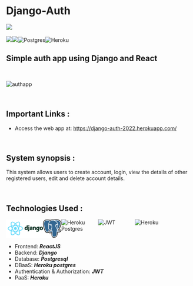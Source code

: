 # Django-Auth

![](https://github.com/sayantan01/online-classroom/workflows/Deploy/badge.svg)

<img src="https://img.shields.io/badge/Django-092E20?style=for-the-badge&logo=django&logoColor=white"/><img src="https://img.shields.io/badge/react%20-%2320232a.svg?&style=for-the-badge&logo=react&logoColor=%2361DAFB"/>![Postgres](https://img.shields.io/badge/postgres-%23316192.svg?style=for-the-badge&logo=postgresql&logoColor=white)![Heroku](https://img.shields.io/badge/heroku-%23430098.svg?style=for-the-badge&logo=heroku&logoColor=white)

## Simple auth app using Django and React
<br />  

![authapp](https://user-images.githubusercontent.com/57137595/148427509-a83e2b47-e65b-4890-8ad6-6341fbbc5a9b.png)

<br />

## Important Links :

- Access the web app at: https://django-auth-2022.herokuapp.com/

<br />  

## System synopsis :

This system allows users to create account, login, view the details of other registered users, edit and delete account details.

<br />
   

## Technologies Used :

<img alt="React" align="left" width="50px" src="https://raw.githubusercontent.com/github/explore/80688e429a7d4ef2fca1e82350fe8e3517d3494d/topics/react/react.png" />

<img alt="Django" align="left" width="50px" height="50px" src="https://raw.githubusercontent.com/github/explore/80688e429a7d4ef2fca1e82350fe8e3517d3494d/topics/django/django.png" /> 

<img alt="Postgresql" align="left" width="50px" src="https://raw.githubusercontent.com/github/explore/80688e429a7d4ef2fca1e82350fe8e3517d3494d/topics/postgresql/postgresql.png" />

<img alt="Heroku Postgres" align="left" width="100px" height = "50px" src="https://miro.medium.com/max/1200/1*PR3N41Yzq0bEQw9imFmrJQ.png" /> 

<img alt="JWT" align="left" width="100px" height="50px" src="https://www.devonblog.com/wp-content/uploads/2018/08/jwt_05.jpg" />

<img alt="Heroku" align="left" width="100px" height = "50px" src="https://encrypted-tbn0.gstatic.com/images?q=tbn:ANd9GcSFBvyZwtWapclJnU5s993F63khm4I_vEbE0U9LVpydYK5ZBxe_vqq6pHfOWaQjN9oWu6E&usqp=CAU" /> 

<br /><br /><br />
- Frontend: ***ReactJS***
- Backend: ***Django***
- Database: ***Postgresql***
- DBaaS: ***Heroku postgres***
- Authentication & Authorization: ***JWT***
- PaaS: ***Heroku***

